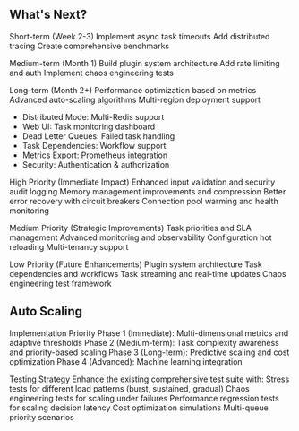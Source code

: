 ## What's Next?

Short-term (Week 2-3)
Implement async task timeouts
Add distributed tracing
Create comprehensive benchmarks

Medium-term (Month 1)
Build plugin system architecture
Add rate limiting and auth
Implement chaos engineering tests

Long-term (Month 2+)
Performance optimization based on metrics
Advanced auto-scaling algorithms
Multi-region deployment support

- Distributed Mode: Multi-Redis support
- Web UI: Task monitoring dashboard
- Dead Letter Queues: Failed task handling
- Task Dependencies: Workflow support
- Metrics Export: Prometheus integration
- Security: Authentication & authorization

High Priority (Immediate Impact)
Enhanced input validation and security audit logging
Memory management improvements and compression
Better error recovery with circuit breakers
Connection pool warming and health monitoring

Medium Priority (Strategic Improvements)
Task priorities and SLA management
Advanced monitoring and observability
Configuration hot reloading
Multi-tenancy support

Low Priority (Future Enhancements)
Plugin system architecture
Task dependencies and workflows
Task streaming and real-time updates
Chaos engineering test framework

## Auto Scaling

Implementation Priority
Phase 1 (Immediate): Multi-dimensional metrics and adaptive thresholds
Phase 2 (Medium-term): Task complexity awareness and priority-based scaling
Phase 3 (Long-term): Predictive scaling and cost optimization
Phase 4 (Advanced): Machine learning integration

Testing Strategy
Enhance the existing comprehensive test suite with:
Stress tests for different load patterns (burst, sustained, gradual)
Chaos engineering tests for scaling under failures
Performance regression tests for scaling decision latency
Cost optimization simulations
Multi-queue priority scenarios